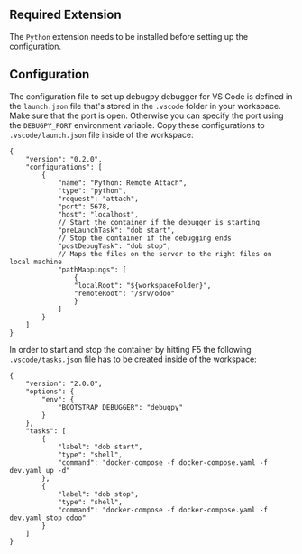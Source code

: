 ## Required Extension

The `Python` extension needs to be installed before setting up the configuration.

## Configuration

The configuration file to set up debugpy debugger for VS Code is defined in the
`launch.json` file that's stored in the `.vscode` folder in your workspace. Make sure
that the port is open. Otherwise you can specify the port using the `DEBUGPY_PORT`
environment variable. Copy these configurations to `.vscode/launch.json` file inside of
the workspace:

```
{
    "version": "0.2.0",
    "configurations": [
        {
            "name": "Python: Remote Attach",
            "type": "python",
            "request": "attach",
            "port": 5678,
            "host": "localhost",
            // Start the container if the debugger is starting
            "preLaunchTask": "dob start",
            // Stop the container if the debugging ends
            "postDebugTask": "dob stop",
            // Maps the files on the server to the right files on local machine
            "pathMappings": [
                {
                "localRoot": "${workspaceFolder}",
                "remoteRoot": "/srv/odoo"
                }
            ]
        }
    ]
}
```

In order to start and stop the container by hitting F5 the following
`.vscode/tasks.json` file has to be created inside of the workspace:

```
{
    "version": "2.0.0",
    "options": {
        "env": {
            "BOOTSTRAP_DEBUGGER": "debugpy"
        }
    },
    "tasks": [
        {
            "label": "dob start",
            "type": "shell",
            "command": "docker-compose -f docker-compose.yaml -f dev.yaml up -d"
        },
        {
            "label": "dob stop",
            "type": "shell",
            "command": "docker-compose -f docker-compose.yaml -f dev.yaml stop odoo"
        }
    ]
}
```
